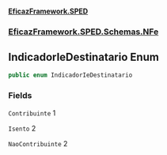 #### [EficazFramework.SPED](EficazFrameworkSPED.md 'EficazFramework SPED')
### [EficazFramework.SPED.Schemas.NFe](EficazFramework.SPED.Schemas.NFe.md 'EficazFramework.SPED.Schemas.NFe')

## IndicadorIeDestinatario Enum

```csharp
public enum IndicadorIeDestinatario
```
### Fields

<a name='EficazFramework.SPED.Schemas.NFe.IndicadorIeDestinatario.Contribuinte'></a>

`Contribuinte` 1

<a name='EficazFramework.SPED.Schemas.NFe.IndicadorIeDestinatario.Isento'></a>

`Isento` 2

<a name='EficazFramework.SPED.Schemas.NFe.IndicadorIeDestinatario.NaoContribuinte'></a>

`NaoContribuinte` 2